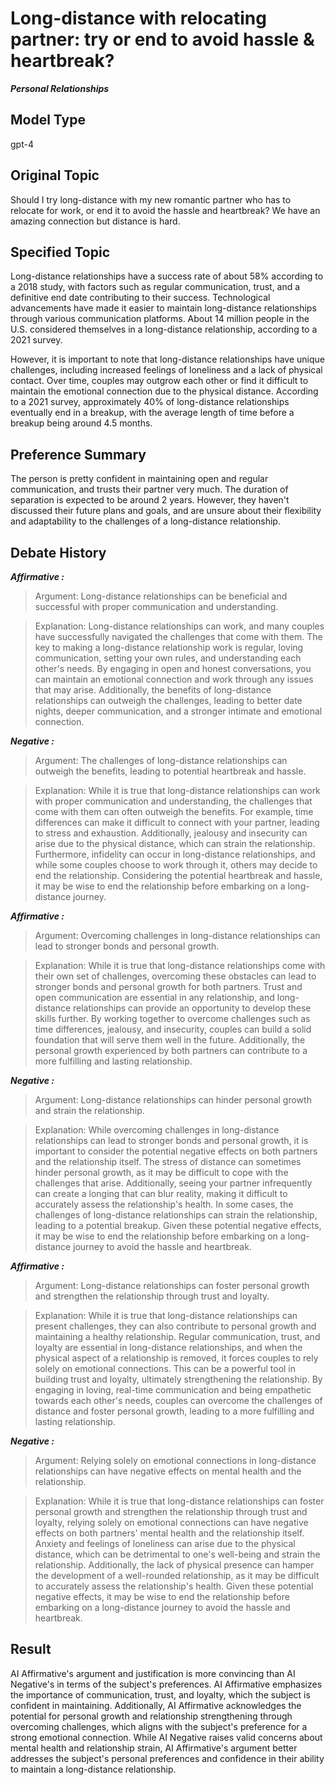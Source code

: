 # Long-distance with relocating partner: try or end to avoid hassle & heartbreak?

***Personal Relationships***



## Model Type

gpt-4

## Original Topic

Should I try long-distance with my new romantic partner who has to relocate for work, or end it to avoid the hassle and heartbreak? We have an amazing connection but distance is hard.

## Specified Topic

Long-distance relationships have a success rate of about 58% according to a 2018 study, with factors such as regular communication, trust, and a definitive end date contributing to their success. Technological advancements have made it easier to maintain long-distance relationships through various communication platforms. About 14 million people in the U.S. considered themselves in a long-distance relationship, according to a 2021 survey.

However, it is important to note that long-distance relationships have unique challenges, including increased feelings of loneliness and a lack of physical contact. Over time, couples may outgrow each other or find it difficult to maintain the emotional connection due to the physical distance. According to a 2021 survey, approximately 40% of long-distance relationships eventually end in a breakup, with the average length of time before a breakup being around 4.5 months.

## Preference Summary

The person is pretty confident in maintaining open and regular communication, and trusts their partner very much. The duration of separation is expected to be around 2 years. However, they haven't discussed their future plans and goals, and are unsure about their flexibility and adaptability to the challenges of a long-distance relationship.

## Debate History



***Affirmative :***

> Argument: Long-distance relationships can be beneficial and successful with proper communication and understanding.

> Explanation: Long-distance relationships can work, and many couples have successfully navigated the challenges that come with them. The key to making a long-distance relationship work is regular, loving communication, setting your own rules, and understanding each other's needs. By engaging in open and honest conversations, you can maintain an emotional connection and work through any issues that may arise. Additionally, the benefits of long-distance relationships can outweigh the challenges, leading to better date nights, deeper communication, and a stronger intimate and emotional connection.



***Negative :***

> Argument: The challenges of long-distance relationships can outweigh the benefits, leading to potential heartbreak and hassle.

> Explanation: While it is true that long-distance relationships can work with proper communication and understanding, the challenges that come with them can often outweigh the benefits. For example, time differences can make it difficult to connect with your partner, leading to stress and exhaustion. Additionally, jealousy and insecurity can arise due to the physical distance, which can strain the relationship. Furthermore, infidelity can occur in long-distance relationships, and while some couples choose to work through it, others may decide to end the relationship. Considering the potential heartbreak and hassle, it may be wise to end the relationship before embarking on a long-distance journey.



***Affirmative :***

> Argument: Overcoming challenges in long-distance relationships can lead to stronger bonds and personal growth.

> Explanation: While it is true that long-distance relationships come with their own set of challenges, overcoming these obstacles can lead to stronger bonds and personal growth for both partners. Trust and open communication are essential in any relationship, and long-distance relationships can provide an opportunity to develop these skills further. By working together to overcome challenges such as time differences, jealousy, and insecurity, couples can build a solid foundation that will serve them well in the future. Additionally, the personal growth experienced by both partners can contribute to a more fulfilling and lasting relationship.



***Negative :***

> Argument: Long-distance relationships can hinder personal growth and strain the relationship.

> Explanation: While overcoming challenges in long-distance relationships can lead to stronger bonds and personal growth, it is important to consider the potential negative effects on both partners and the relationship itself. The stress of distance can sometimes hinder personal growth, as it may be difficult to cope with the challenges that arise. Additionally, seeing your partner infrequently can create a longing that can blur reality, making it difficult to accurately assess the relationship's health. In some cases, the challenges of long-distance relationships can strain the relationship, leading to a potential breakup. Given these potential negative effects, it may be wise to end the relationship before embarking on a long-distance journey to avoid the hassle and heartbreak.



***Affirmative :***

> Argument: Long-distance relationships can foster personal growth and strengthen the relationship through trust and loyalty.

> Explanation: While it is true that long-distance relationships can present challenges, they can also contribute to personal growth and maintaining a healthy relationship. Regular communication, trust, and loyalty are essential in long-distance relationships, and when the physical aspect of a relationship is removed, it forces couples to rely solely on emotional connections. This can be a powerful tool in building trust and loyalty, ultimately strengthening the relationship. By engaging in loving, real-time communication and being empathetic towards each other's needs, couples can overcome the challenges of distance and foster personal growth, leading to a more fulfilling and lasting relationship.



***Negative :***

> Argument: Relying solely on emotional connections in long-distance relationships can have negative effects on mental health and the relationship.

> Explanation: While it is true that long-distance relationships can foster personal growth and strengthen the relationship through trust and loyalty, relying solely on emotional connections can have negative effects on both partners' mental health and the relationship itself. Anxiety and feelings of loneliness can arise due to the physical distance, which can be detrimental to one's well-being and strain the relationship. Additionally, the lack of physical presence can hamper the development of a well-rounded relationship, as it may be difficult to accurately assess the relationship's health. Given these potential negative effects, it may be wise to end the relationship before embarking on a long-distance journey to avoid the hassle and heartbreak.



## Result

AI Affirmative's argument and justification is more convincing than AI Negative's in terms of the subject's preferences. AI Affirmative emphasizes the importance of communication, trust, and loyalty, which the subject is confident in maintaining. Additionally, AI Affirmative acknowledges the potential for personal growth and relationship strengthening through overcoming challenges, which aligns with the subject's preference for a strong emotional connection. While AI Negative raises valid concerns about mental health and relationship strain, AI Affirmative's argument better addresses the subject's personal preferences and confidence in their ability to maintain a long-distance relationship.